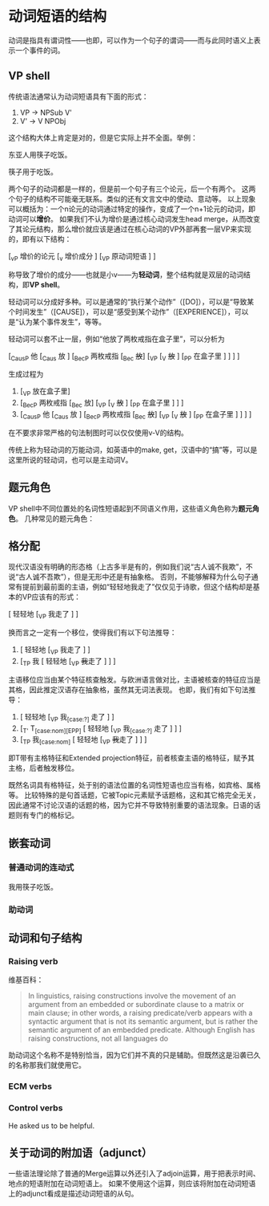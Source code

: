 # 动词短语的结构

动词是指具有谓词性——也即，可以作为一个句子的谓词——而与此同时语义上表示一个事件的词。

## VP shell

传统语法通常认为动词短语具有下面的形式：

1. VP -> NPSub V'
2. V' -> V NPObj

这个结构大体上肯定是对的，但是它实际上并不全面。举例：

东亚人用筷子吃饭。

筷子用于吃饭。

两个句子的动词都是一样的，但是前一个句子有三个论元，后一个有两个。
这两个句子的结构不可能毫无联系。类似的还有文言文中的使动、意动等。
以上现象可以概括为：一个n论元的动词通过特定的操作，变成了一个n+1论元的动词，即动词可以**增价**。
如果我们不认为增价是通过核心动词发生head merge，从而改变了其论元结构，那么增价就应该是通过在核心动词的VP外部再套一层VP来实现的，即有以下结构：

[<sub>vP</sub> 增价的论元 [<sub>v</sub> 增价成分 ] [<sub>VP</sub> 原动词短语 ] ]

称导致了增价的成分——也就是小v——为**轻动词**，整个结构就是双层的动词结构，即**VP shell**。

轻动词可以分成好多种。可以是通常的“执行某个动作”（[DO]），可以是“导致某个时间发生”（[CAUSE]），可以是“感受到某个动作”（[EXPERIENCE]），可以是“认为某个事件发生”，等等。

轻动词可以套不止一层，例如“他放了两枚戒指在盒子里”，可以分析为

[<sub>CausP</sub> 他 [<sub>Caus</sub> 放 ] [<sub>BecP</sub> 两枚戒指 [<sub>Bec</sub> <del>放</del>] [<sub>VP</sub> [<sub>V</sub> <del>放</del> ] [<sub>PP</sub> 在盒子里 ] ] ] ]

生成过程为

1. [<sub>VP</sub> 放在盒子里]
2. [<sub>BecP</sub> 两枚戒指 [<sub>Bec</sub> 放] [<sub>VP</sub> [<sub>V</sub> <del>放</del> ] [<sub>PP</sub> 在盒子里 ] ] ]
3. [<sub>CausP</sub> 他 [<sub>Caus</sub> 放 ] [<sub>BecP</sub> 两枚戒指 [<sub>Bec</sub> <del>放</del>] [<sub>VP</sub> [<sub>V</sub> <del>放</del> ] [<sub>PP</sub> 在盒子里 ] ] ] ]

在不要求非常严格的句法制图时可以仅仅使用v-V的结构。

传统上称为轻动词的万能动词，如英语中的make, get，汉语中的“搞”等，可以是这里所说的轻动词，也可以是主动词V。

## 题元角色

VP shell中不同位置处的名词性短语起到不同语义作用，这些语义角色称为**题元角色**。
几种常见的题元角色：

## 格分配

现代汉语没有明确的形态格（上古多半是有的，例如我们说“古人诚不我欺”，不说“古人诚不吾欺”），但是无形中还是有抽象格。
否则，不能够解释为什么句子通常有提前到最前面的主语，例如“轻轻地我走了”仅仅见于诗歌，但这个结构却是基本的VP应该有的形式：

[ 轻轻地 [<sub>VP</sub> 我走了 ] ]

换而言之一定有一个移位，使得我们有以下句法推导：

1. [ 轻轻地 [<sub>VP</sub> 我走了 ] ]
2. [<sub>TP</sub> 我 [ 轻轻地 [<sub>VP</sub> <del>我</del>走了 ] ] ] 

主语移位应当由某个特征核查触发。与欧洲语言做对比，主语被核查的特征应当是其格，因此推定汉语存在抽象格，虽然其无词法表现。
也即，我们有如下句法推导：

1. [ 轻轻地 [<sub>VP</sub> 我<sub>[case:?]</sub> 走了 ] ]
2. [<sub>T'</sub> T<sub>[case:nom][EPP]</sub> [ 轻轻地 [<sub>VP</sub> 我<sub>[case:?]</sub> 走了 ] ] ]
3. [<sub>TP</sub> 我<sub>[case:nom]</sub> [ 轻轻地 [<sub>VP</sub> <del>我</del>走了 ] ] ] 

即T带有主格特征和Extended projection特征，前者核查主语的格特征，赋予其主格，后者触发移位。

既然名词具有格特征，处于别的语法位置的名词性短语也应当有格，如宾格、属格等。
比较特殊的是句首话题，它被Topic元素赋予话题格，这和其它格完全无关，因此通常不讨论汉语的话题的格，因为它并不导致特别重要的语法现象。日语的话题则有专门的格标记。

## 嵌套动词

### 普通动词的连动式

我用筷子吃饭。

### 助动词

## 动词和句子结构

### Raising verb

维基百科：

> In linguistics, raising constructions involve the movement of an argument from an embedded or subordinate clause to a matrix or main clause; in other words, a raising predicate/verb appears with a syntactic argument that is not its semantic argument, but is rather the semantic argument of an embedded predicate. Although English has raising constructions, not all languages do

助动词这个名称不是特别恰当，因为它们并不真的只是辅助。但既然这是沿袭已久的名称那我们就使用它。

### ECM verbs

### Control verbs

He asked us to be helpful.

## 关于动词的附加语（adjunct）

一些语法理论除了普通的Merge运算以外还引入了adjoin运算，用于把表示时间、地点的短语附加在动词短语上。
如果不使用这个运算，则应该将附加在动词短语上的adjunct看成是描述动词短语的从句。
